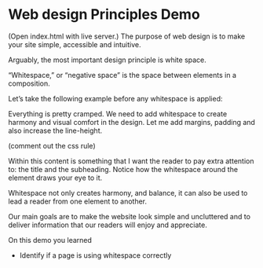 # Web design Principles Demo

(Open index.html with live server.)
The purpose of web design is to make your site simple, accessible and intuitive.

Arguably, the most important design principle is white space. 

“Whitespace,” or “negative space” is the space between elements in a composition.

Let’s take the following example before any whitespace is applied:

Everything is pretty cramped. We need to add whitespace to create harmony and visual comfort in the design. Let me add margins, padding and also increase the line-height.

(comment out the css rule)

Within this content is something that I want the reader to pay extra attention to: the title and the subheading. Notice how the whitespace around the element draws your eye to it.

Whitespace not only creates harmony, and balance, it can also be used to lead a reader from one element to another. 

Our main goals are to make the website look simple and uncluttered and to deliver information that our readers will enjoy and appreciate.

On this demo you learned 
- Identify if a page is using whitespace correctly